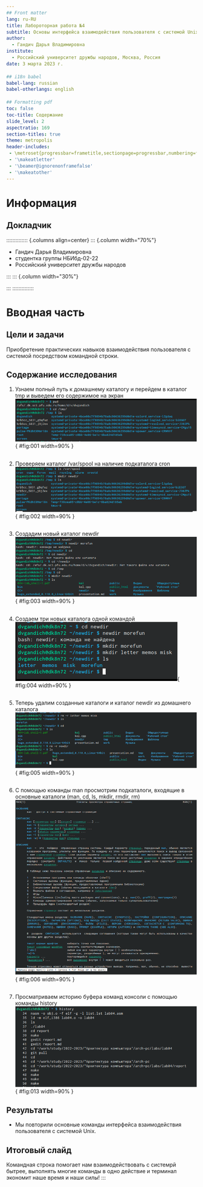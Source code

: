 ```yaml
---
## Front matter
lang: ru-RU
title: Лабороторная работа №4
subtitle: Основы интерфейса взаимодействия пользователя с системой Unix на уровне командной строки
author:
  - Гандич Дарья Владимировна
institute:
  - Российский университет дружбы народов, Москва, Россия
date: 3 марта 2023 г.

## i18n babel
babel-lang: russian
babel-otherlangs: english

## Formatting pdf
toc: false
toc-title: Содержание
slide_level: 2
aspectratio: 169
section-titles: true
theme: metropolis
header-includes:
 - \metroset{progressbar=frametitle,sectionpage=progressbar,numbering=fraction}
 - '\makeatletter'
 - '\beamer@ignorenonframefalse'
 - '\makeatother'
---
```


# Информация

## Докладчик

:::::::::::::: {.columns align=center}
::: {.column width="70%"}

  * Гандич Дарья Владимировна
  * студентка группы НБИбд-02-22
  * Российский университет дружбы народов
  
:::
::: {.column width="30%"}


:::
::::::::::::::

# Вводная часть

## Цели и задачи

Приобретение практических навыков взаимодействия пользователя с системой посредством командной строки.

## Содержание исследования

1. Узнаем полный путь к домашнему каталогу и перейдем в каталог tmp и выведем его содержимое на экран
![Домашний каталог](image/1.png){ #fig:001 width=90% }

##

2. Проверяем каталог /var/spool на наличие подкаталога cron
![Проверка каталога на подкаталог cron](image/2.png){ #fig:002 width=90% }

##

3. Создадим новый каталог newdir
![Создание каталога newdir](image/3.png){ #fig:003 width=90% }

##

4. Создаем три новых каталога одной командой
![Создание новых каталогов](image/4.png){ #fig:004 width=90% }

##

5. Теперь удалим созданные каталоги и каталог newdir из домашнего каталога
![Удаление каталогов](image/5.png){ #fig:005 width=90% }

##

6. С помощью команды man просмотрим подкаталоги, входящие в основные каталоги (man, cd, ls, mkdir, rmdir, rm)
![Просмотр подкаталогов](image/6.png){ #fig:006 width=90% }

##

7. Просматриваем историю буфера команд консоли с помощью команды history 
![Команда history](image/13.png){ #fig:013 width=90% }

## Результаты

- Мы повторили основные команды интерфейса взаимодействия
пользователя с системой Unix.

## Итоговый слайд

Командная строка помогает нам взаимодействовать с системрй бытрее, выполнять многие команды в одно действие и терминал экономит наше время и наши силы!
:::

